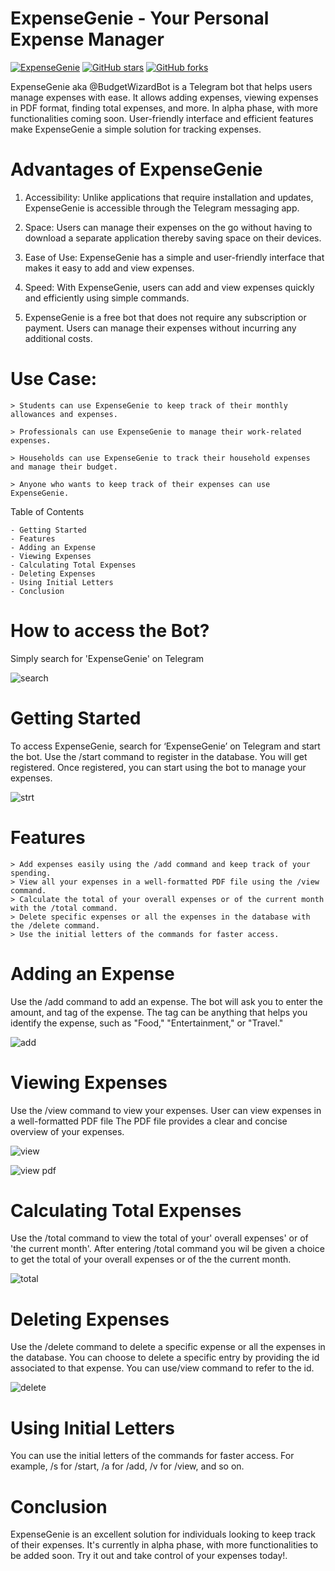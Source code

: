 # ExpenseGenie - Your Personal Expense Manager

[![ExpenseGenie](https://img.shields.io/badge/ExpenseGenie-blue?style=flat-square&logo=github&logoColor=white)](https://github.com/haaris272k/ExpenseGenie/)
[![GitHub stars](https://img.shields.io/github/stars/haaris272k/ExpenseGenie.svg?style=social&label=Stars&color=blue)](https://github.com/haaris272k/ExpenseGenie/stargazers)
[![GitHub forks](https://img.shields.io/github/forks/haaris272k/ExpenseGenie.svg?style=social&label=Forks&color=green)](https://github.com/haaris272k/ExpenseGenie/network)

ExpenseGenie aka @BudgetWizardBot is a Telegram bot that helps users manage expenses with ease. It allows adding expenses, viewing expenses in PDF format, finding total expenses, and more. In alpha phase, with more functionalities coming soon. User-friendly interface and efficient features make ExpenseGenie a simple solution for tracking expenses.

# Advantages of ExpenseGenie
1. Accessibility: Unlike applications that require installation and updates, ExpenseGenie is accessible through the Telegram messaging app.

2. Space: Users can manage their expenses on the go without having to download a separate application thereby saving space on their devices.

3. Ease of Use: ExpenseGenie has a simple and user-friendly interface that makes it easy to add and view expenses.

4. Speed: With ExpenseGenie, users can add and view expenses quickly and efficiently using simple commands.

5. ExpenseGenie is a free bot that does not require any subscription or payment. Users can manage their expenses without incurring any additional costs.

# Use Case:
    > Students can use ExpenseGenie to keep track of their monthly allowances and expenses.

    > Professionals can use ExpenseGenie to manage their work-related expenses.

    > Households can use ExpenseGenie to track their household expenses and manage their budget.

    > Anyone who wants to keep track of their expenses can use ExpenseGenie.

Table of Contents

    - Getting Started
    - Features
    - Adding an Expense
    - Viewing Expenses
    - Calculating Total Expenses
    - Deleting Expenses
    - Using Initial Letters
    - Conclusion
    
# How to access the Bot?

Simply search for 'ExpenseGenie' on Telegram

![search](https://user-images.githubusercontent.com/89451392/222720337-c11c4650-55d7-4ad8-bfc5-956162d014dd.png)

# Getting Started
To access ExpenseGenie, search for ‘ExpenseGenie’ on Telegram and start the bot. Use the /start command to register in the database. You will get registered.
Once registered, you can start using the bot to manage your expenses.

![strt](https://user-images.githubusercontent.com/89451392/222742608-d634bf73-843a-4438-83a6-3fe208fd5302.png)

# Features
    > Add expenses easily using the /add command and keep track of your spending.
    > View all your expenses in a well-formatted PDF file using the /view command.
    > Calculate the total of your overall expenses or of the current month with the /total command.
    > Delete specific expenses or all the expenses in the database with the /delete command.
    > Use the initial letters of the commands for faster access.

# Adding an Expense
Use the /add command to add an expense. The bot will ask you to enter the amount, and tag of the expense. The tag can be anything that helps you identify the expense, such as "Food," "Entertainment," or "Travel."

![add](https://user-images.githubusercontent.com/89451392/222720389-4ce1a454-a455-4a11-9545-d16a8309698e.png)

# Viewing Expenses
Use the /view command to view your expenses. User can view expenses in a well-formatted PDF file
The PDF file provides a clear and concise overview of your expenses.

![view](https://user-images.githubusercontent.com/89451392/222742393-14c48290-b2fd-4019-823f-590a8e4ab697.png)

![view pdf](https://user-images.githubusercontent.com/89451392/222720455-ec358a8a-dda1-4a3a-97e0-4618bdee0335.png)

# Calculating Total Expenses
Use the /total command to view the total of your' overall expenses' or of 'the current month'. After entering /total command you wil be given a choice to get the total of your overall expenses or of the the current month.

![total](https://user-images.githubusercontent.com/89451392/222720481-f8b98222-21ea-4674-bd22-ad11f3dea2c6.png)

# Deleting Expenses
Use the /delete command to delete a specific expense or all the expenses in the database. You can choose to delete a specific entry by providing the id associated to that expense. You can use/view command to refer to the id.

![delete](https://user-images.githubusercontent.com/89451392/222742124-f61211e4-f72d-4623-9ea7-7627d6ffa61c.png)

# Using Initial Letters
You can use the initial letters of the commands for faster access. For example, /s for /start, /a for /add, /v for /view, and so on.

# Conclusion
ExpenseGenie is an excellent solution for individuals looking to keep track of their expenses. It's currently in alpha phase, with more functionalities to be added soon. Try it out and take control of your expenses today!.
